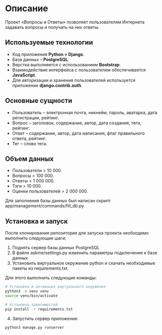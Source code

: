 # Описание

Проект «Вопросы и Ответы» позволяет пользователям Интернета задавать вопросы и получать на них ответы.

## Используемые технологии
- Код приложения **Python + Django**.
- База данных – **PostgreSQL**.
- Верстка выполняется с использованием **Bootstrap**.
- Взаимодействие интерфейса с пользователем обеспечивается **JavaScript**.
- Для авторизации и хранения пользователей используется приложение **django.contrib.auth**.

## Основные сущности
- Пользователь – электронная почта, никнейм, пароль, аватарка, дата регистрации, рейтинг.
- Вопрос – заголовок, содержание, автор, дата создания, теги, рейтинг.
- Ответ – содержание, автор, дата написания, флаг правильного ответа, рейтинг.
- Тег – слово тега.


## Объем данных
- Пользователи > 10 000.
- Вопросы > 100 000.
- Ответы > 1 000 000.
- Тэги > 10 000.
- Оценки пользователей > 2 000 000.

Для заполнения базы данных был написан скрипт app/management/commands/fill_db.py

## Установка и запуск
После клонирования репозитория для запуска проекта необходимо выполнить следующие шаги:
1) Поднять сервер базы данных PostgreSQL
2) В файле askme/settings.py изменить параметры подключение к базе данных
3) Установить виртуальное окружение python и скачать необходимые пакеты из requirements.txt.

Для этого выполнить следующие команды:
```bash
# Установка и активация виртуального окружения
python3 -m venv venv
source venv/bin/activate

# Установка зависимостей
pip install -r requirements.txt
```

4) Запустить сервер приложения:
```bash
python3 manage.py runserver
```